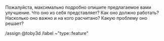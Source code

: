 Пожалуйста, максимально подробно опишите предлагаемое вами улучшение. Что оно из себя представляет? Как оно должно работать? Насколько оно важно и на кого расчитано? Какую проблему оно решает?

/assign @toby3d
/label ~"type::feature"
